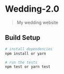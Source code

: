 # Wedding-2.0

> My wedding website


## Build Setup

``` bash
# install dependencies
npm install or yarn

# run the tests
npm test or yarn test
```
